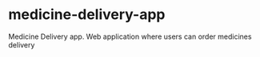 # medicine-delivery-app
 Medicine Delivery app. Web application where users can order medicines delivery
